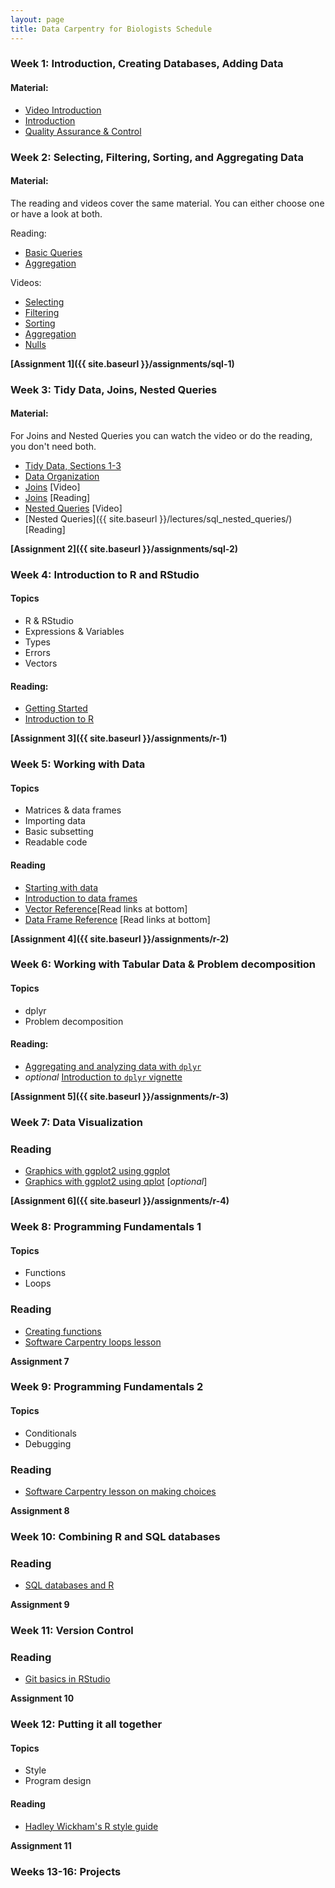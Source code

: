 ```yaml
---
layout: page
title: Data Carpentry for Biologists Schedule
---
```


### Week 1: Introduction, Creating Databases, Adding Data

#### Material:

* [Video Introduction](http://software-carpentry.org/v4/databases/intro.html)
* [Introduction](http://datacarpentry.github.io/sql-ecology/00-sql-introduction.html)
* [Quality Assurance & Control](http://datacarpentry.github.io/spreadsheet-ecology-lesson/04-quality-control.html)

### Week 2: Selecting, Filtering, Sorting, and Aggregating Data

#### Material:

The reading and videos cover the same material. You can either choose one or
have a look at both.

Reading:

* [Basic Queries](http://datacarpentry.github.io/sql-ecology/01-sql-basic-queries.html)
* [Aggregation](http://datacarpentry.github.io/sql-ecology/02-sql-aggregation.html)

Videos:

* [Selecting](http://software-carpentry.org/v4/databases/select.html)
* [Filtering](http://software-carpentry.org/v4/databases/filter.html)
* [Sorting](http://software-carpentry.org/v4/databases/sort.html)
* [Aggregation](http://software-carpentry.org/v4/databases/aggregation.html)
* [Nulls](http://software-carpentry.org/v4/databases/null.html)

**[Assignment 1]({{ site.baseurl }}/assignments/sql-1)**

### Week 3: Tidy Data, Joins, Nested Queries

#### Material:

For Joins and Nested Queries  you can watch the video or do the reading, you don't need both.

* [Tidy Data, Sections 1-3](http://vita.had.co.nz/papers/tidy-data.pdf)
* [Data Organization](http://kbroman.org/dataorg/)
* [Joins](http://software-carpentry.org/v4/databases/join.html) [Video]
* [Joins](http://datacarpentry.github.io/sql-ecology/03-sql-joins-aliases.html) [Reading]
* [Nested Queries](http://software-carpentry.org/v4/databases/nested.html)
  [Video]
* [Nested Queries]({{ site.baseurl }}/lectures/sql_nested_queries/) [Reading]

**[Assignment 2]({{ site.baseurl }}/assignments/sql-2)**

### Week 4: Introduction to R and RStudio

#### Topics

* R & RStudio
* Expressions & Variables
* Types
* Errors
* Vectors

#### Reading:

* [Getting Started](http://datacarpentry.github.io/R-ecology/00-before-we-start.html)
* [Introduction to R](http://datacarpentry.github.io/R-ecology/01-intro-to-R.html)


**[Assignment 3]({{ site.baseurl }}/assignments/r-1)**

### Week 5: Working with Data

#### Topics

* Matrices & data frames
* Importing data
* Basic subsetting
* Readable code

#### Reading

* [Starting with data](http://datacarpentry.github.io/R-ecology/02-starting-with-data.html)
* [Introduction to data frames](http://datacarpentry.github.io/R-ecology/03-data-frames.html)
* [Vector Reference](http://www.r-tutor.com/r-introduction/vector)[Read links at bottom]
* [Data Frame Reference](http://www.r-tutor.com/r-introduction/data-frame)
  [Read links at bottom]

**[Assignment 4]({{ site.baseurl }}/assignments/r-2)**

### Week 6: Working with Tabular Data & Problem decomposition

#### Topics

* dplyr
* Problem decomposition

#### Reading:

* [Aggregating and analyzing data with `dplyr`](http://datacarpentry.github.io/R-ecology/04-dplyr.html)
* *optional* [Introduction to `dplyr` vignette](https://cran.rstudio.com/web/packages/dplyr/vignettes/introduction.html)

**[Assignment 5]({{ site.baseurl }}/assignments/r-3)**

### Week 7: Data Visualization

### Reading

* [Graphics with ggplot2 using ggplot](http://www.noamross.net/blog/2012/10/5/ggplot-introduction.html)
* [Graphics with ggplot2 using qplot](http://statmethods.net/advgraphs/ggplot2.html) [*optional*]

**[Assignment 6]({{ site.baseurl }}/assignments/r-4)**

### Week 8: Programming Fundamentals 1

#### Topics

* Functions
* Loops

### Reading

* [Creating functions](http://swcarpentry.github.io/r-novice-inflammation/02-func-R.html)
* [Software Carpentry loops lesson](http://swcarpentry.github.io/r-novice-inflammation/03-loops-R.html)

**Assignment 7**

### Week 9: Programming Fundamentals 2

#### Topics

* Conditionals
* Debugging

### Reading

* [Software Carpentry lesson on making choices](http://swcarpentry.github.io/r-novice-inflammation/04-cond.html)

**Assignment 8**

### Week 10: Combining R and SQL databases

### Reading

* [SQL databases and R](http://www.datacarpentry.org/R-ecology/06-r-and-sql.html)

**Assignment 9**

### Week 11: Version Control

### Reading

* [Git basics in RStudio](http://nicercode.github.io/git/rstudio.html)

**Assignment 10**

### Week 12: Putting it all together

#### Topics

* Style
* Program design

#### Reading

* [Hadley Wickham's R style guide](http://r-pkgs.had.co.nz/style.html)

**Assignment 11**

### Weeks 13-16: Projects
